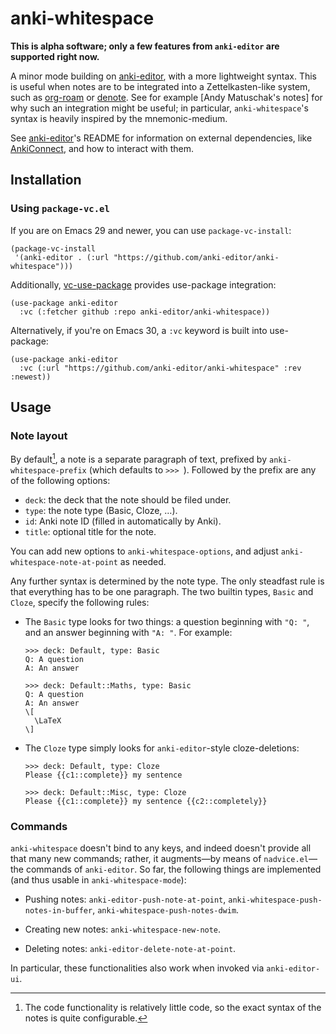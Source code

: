 # anki-whitespace

**This is alpha software; only a few features from `anki-editor` are supported right now.**

A minor mode building on [anki-editor], with a more lightweight syntax.
This is useful when notes are to be integrated into a Zettelkasten-like system, such as [org-roam] or [denote].
See for example [Andy Matuschak's notes] for why such an integration might be useful;
in particular, `anki-whitespace`'s syntax is heavily inspired by the mnemonic-medium.

See [anki-editor]'s README for information on external dependencies,
like [AnkiConnect],
and how to interact with them.

[anki-editor]: https://github.com/anki-editor/anki-editor
[org-roam]: https://github.com/org-roam/org-roam/
[denote]: https://github.com/protesilaos/denote
[AnkiConnect]: https://github.com/FooSoft/anki-connect

## Installation

### Using `package-vc.el`

If you are on Emacs 29 and newer, you can use `package-vc-install`:

``` emacs-lisp
(package-vc-install
 '(anki-editor . (:url "https://github.com/anki-editor/anki-whitespace")))
```

Additionally, [vc-use-package] provides use-package integration:

``` emacs-lisp
(use-package anki-editor
  :vc (:fetcher github :repo anki-editor/anki-whitespace))
```

Alternatively, if you're on Emacs 30, a `:vc` keyword is built into use-package:

``` emacs-lisp
(use-package anki-editor
  :vc (:url "https://github.com/anki-editor/anki-whitespace" :rev :newest))
```

[vc-use-package]: https://github.com/slotThe/vc-use-package

## Usage

### Note layout

By default[^1], a note is a separate paragraph of text,
prefixed by `anki-whitespace-prefix` (which defaults to `>>> `).
Followed by the prefix are any of the following options:

  - `deck`: the deck that the note should be filed under.
  - `type`: the note type (Basic, Cloze, …).
  - `id`: Anki note ID (filled in automatically by Anki).
  - `title`: optional title for the note.

You can add new options to `anki-whitespace-options`,
and adjust `anki-whitespace-note-at-point` as needed.

Any further syntax is determined by the note type.
The only steadfast rule is that everything has to be one paragraph.
The two builtin types, `Basic` and `Cloze`, specify the following rules:

  - The `Basic` type looks for two things:
    a question beginning with `"Q: "`, and an answer beginning with `"A: "`.
    For example:

        >>> deck: Default, type: Basic
        Q: A question
        A: An answer

        >>> deck: Default::Maths, type: Basic
        Q: A question
        A: An answer
        \[
          \LaTeX
        \]

  - The `Cloze` type simply looks for `anki-editor`-style cloze-deletions:

        >>> deck: Default, type: Cloze
        Please {{c1::complete}} my sentence

        >>> deck: Default::Misc, type: Cloze
        Please {{c1::complete}} my sentence {{c2::completely}}

### Commands

`anki-whitespace` doesn't bind to any keys,
and indeed doesn't provide all that many new commands;
rather, it augments—by means of `nadvice.el`—the commands of `anki-editor`.
So far, the following things are implemented (and thus usable in `anki-whitespace-mode`):

  - Pushing notes:
    `anki-editor-push-note-at-point`,
    `anki-whitespace-push-notes-in-buffer`,
    `anki-whitespace-push-notes-dwim`.

  - Creating new notes:
    `anki-whitespace-new-note`.

  - Deleting notes:
    `anki-editor-delete-note-at-point`.

In particular, these functionalities also work when invoked via `anki-editor-ui`.

[^1]: The code functionality is relatively little code,
      so the exact syntax of the notes is quite configurable.
